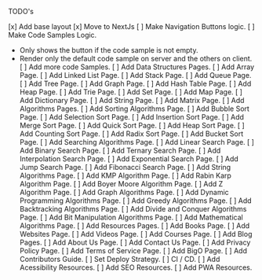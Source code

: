 TODO's

[x] Add base layout
[x] Move to NextJs
[ ] Make Navigation Buttons logic.
[ ] Make Code Samples Logic.
  - Only shows the button if the code sample is not empty.
  - Render only the default code sample on server and the others on client.
[ ] Add more code Samples.
[ ] Add Data Structures Pages.
  [ ] Add Array Page.
  [ ] Add Linked List Page.
  [ ] Add Stack Page.
  [ ] Add Queue Page.
  [ ] Add Tree Page.
  [ ] Add Graph Page.
  [ ] Add Hash Table Page.
  [ ] Add Heap Page.
  [ ] Add Trie Page.
  [ ] Add Set Page.
  [ ] Add Map Page.
  [ ] Add Dictionary Page.
  [ ] Add String Page.
  [ ] Add Matrix Page.
[ ] Add Algorithms Pages.
  [ ] Add Sorting Algorithms Page.
    [ ] Add Bubble Sort Page.
    [ ] Add Selection Sort Page.
    [ ] Add Insertion Sort Page.
    [ ] Add Merge Sort Page.
    [ ] Add Quick Sort Page.
    [ ] Add Heap Sort Page.
    [ ] Add Counting Sort Page.
    [ ] Add Radix Sort Page.
    [ ] Add Bucket Sort Page.
  [ ] Add Searching Algorithms Page.
    [ ] Add Linear Search Page.
    [ ] Add Binary Search Page.
    [ ] Add Ternary Search Page.
    [ ] Add Interpolation Search Page.
    [ ] Add Exponential Search Page.
    [ ] Add Jump Search Page.
    [ ] Add Fibonacci Search Page.
  [ ] Add String Algorithms Page.
    [ ] Add KMP Algorithm Page.
    [ ] Add Rabin Karp Algorithm Page.
    [ ] Add Boyer Moore Algorithm Page.
    [ ] Add Z Algorithm Page.
  [ ] Add Graph Algorithms Page.
  [ ] Add Dynamic Programming Algorithms Page.
  [ ] Add Greedy Algorithms Page.
  [ ] Add Backtracking Algorithms Page.
  [ ] Add Divide and Conquer Algorithms Page.
  [ ] Add Bit Manipulation Algorithms Page.
  [ ] Add Mathematical Algorithms Page.
[ ] Add Resources Pages.
  [ ] Add Books Page.
  [ ] Add Websites Page.
  [ ] Add Videos Page.
  [ ] Add Courses Page.
[ ] Add Blog Pages.
[ ] Add About Us Page.
[ ] Add Contact Us Page.
[ ] Add Privacy Policy Page.
[ ] Add Terms of Service Page.
[ ] Add BigO Page.
[ ] Add Contributors Guide.
[ ] Set Deploy Strategy. 
[ ] CI / CD.
[ ] Add Acessibility Resources.
[ ] Add SEO Resources.
[ ] Add PWA Resources.
